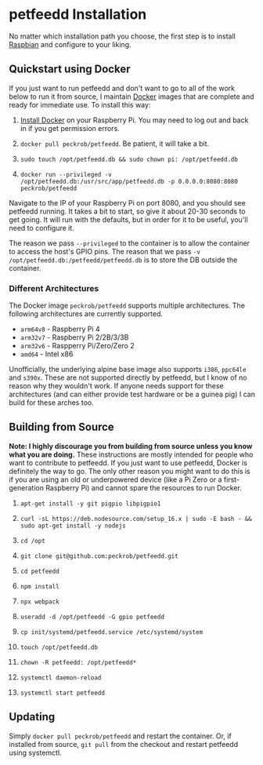 # petfeedd Installation

No matter which installation path you choose, the first step is to install
[Raspbian](https://www.raspberrypi.org/downloads/raspbian/) and configure to
your liking.

## Quickstart using Docker

If you just want to run petfeedd and don't want to go to all of the work below
to run it from source, I maintain [Docker](https://www.docker.com/) images that
are complete and ready for immediate use. To install this way:

1. [Install Docker](https://medium.freecodecamp.org/the-easy-way-to-set-up-docker-on-a-raspberry-pi-7d24ced073ef)
   on your Raspberry Pi. You may need to log out and back in if you get
   permission errors.

2. `docker pull peckrob/petfeedd`. Be patient, it will take a bit.

3. `sudo touch /opt/petfeedd.db && sudo chown pi: /opt/petfeedd.db`

4. `docker run --privileged -v /opt/petfeedd.db:/usr/src/app/petfeedd.db -p 0.0.0.0:8080:8080 peckrob/petfeedd`

Navigate to the IP of your Raspberry Pi on port 8080, and you should see
petfeedd running. It takes a bit to start, so give it about 20-30 seconds to get
going. It will run with the defaults, but in order for it to be useful, you'll
need to configure it.

The reason we pass `--privileged` to the container is to allow the container to
access the host's GPIO pins. The reason that we pass
`-v /opt/petfeedd.db:/petfeedd/petfeedd.db` is to store the DB outside the
container.

### Different Architectures

The Docker image `peckrob/petfeedd` supports multiple architectures. The
following architectures are currently supported.

* `arm64v8` - Raspberry Pi 4
* `arm32v7` - Raspberry Pi 2/2B/3/3B
* `arm32v6` - Raspperry Pi/Zero/Zero 2
* `amd64` - Intel x86

Unofficially, the underlying alpine base image also supports `i386`, `ppc64le`
and `s390x`. These are not supported directly by petfeedd, but I know of no
reason why they wouldn't work. If anyone needs support for these architectures
(and can either provide test hardware or be a guinea pig) I can build for these
arches too.

## Building from Source

**Note: I highly discourage you from building from source unless you know what you are doing.** These instructions are mostly intended for people who want
to contribute to petfeedd. If you just want to use petfeedd, Docker is
definitely the way to go. The only other reason you might want to do this is if
you are using an old or underpowered device (like a Pi Zero or a
first-generation Raspberry Pi) and cannot spare the resources to run Docker.

1. `apt-get install -y git pigpio libpigpio1`

2. `curl -sL https://deb.nodesource.com/setup_16.x | sudo -E bash - && sudo apt-get install -y nodejs`

3. `cd /opt`

4. `git clone git@github.com:peckrob/petfeedd.git`

5. `cd petfeedd`

6. `npm install`

7. `npx webpack`

10. `useradd -d /opt/petfeedd -G gpio petfeedd`

11. `cp init/systemd/petfeedd.service /etc/systemd/system`

12. `touch /opt/petfeedd.db`

13. `chown -R petfeedd: /opt/petfeedd*`

14. `systemctl daemon-reload`

15. `systemctl start petfeedd`

## Updating

Simply `docker pull peckrob/petfeedd` and restart the container. Or, if
installed from source, `git pull` from the checkout and restart petfeedd using
systemctl.
